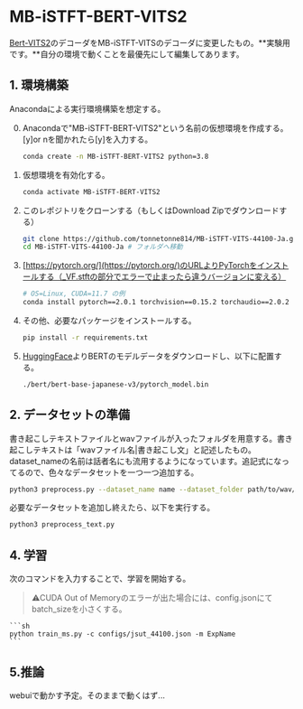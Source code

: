 # MB-iSTFT-BERT-VITS2
[Bert-VITS2](https://github.com/fishaudio/Bert-VITS2)のデコーダをMB-iSTFT-VITSのデコーダに変更したもの。**実験用です。**自分の環境で動くことを最優先にして編集してあります。

## 1. 環境構築

Anacondaによる実行環境構築を想定する。

0. Anacondaで"MB-iSTFT-BERT-VITS2"という名前の仮想環境を作成する。[y]or nを聞かれたら[y]を入力する。
    ```sh
    conda create -n MB-iSTFT-BERT-VITS2 python=3.8    
    ```
0. 仮想環境を有効化する。
    ```sh
    conda activate MB-iSTFT-BERT-VITS2 
    ```
0. このレポジトリをクローンする（もしくはDownload Zipでダウンロードする）

    ```sh
    git clone https://github.com/tonnetonne814/MB-iSTFT-VITS-44100-Ja.git
    cd MB-iSTFT-VITS-44100-Ja # フォルダへ移動
    ```

0. [https://pytorch.org/](https://pytorch.org/)のURLよりPyTorchをインストールする（_VF.stftの部分でエラーで止まったら違うバージョンに変える）
    
    ```sh
    # OS=Linux, CUDA=11.7 の例
    conda install pytorch==2.0.1 torchvision==0.15.2 torchaudio==2.0.2 pytorch-cuda=11.7 -c pytorch -c nvidia
    ```

0. その他、必要なパッケージをインストールする。
    ```sh
    pip install -r requirements.txt 
    ```

0. [HuggingFace](https://huggingface.co/cl-tohoku/bert-base-japanese-v3)よりBERTのモデルデータをダウンロードし、以下に配置する。
    ```sh
    ./bert/bert-base-japanese-v3/pytorch_model.bin
    ```


## 2. データセットの準備
書き起こしテキストファイルとwavファイルが入ったフォルダを用意する。書き起こしテキストは「wavファイル名|書き起こし文」と記述したもの。dataset_nameの名前は話者名にも流用するようになっています。追記式になってるので、色々なデータセットを一つ一つ追加する。

```sh
python3 preprocess.py --dataset_name name --dataset_folder path/to/wav/folder --dataset_language JP --text_path path/to/text.txt --split_symbol | 
```
必要なデータセットを追加し終えたら、以下を実行する。
```sh
python3 preprocess_text.py
```

## 4. 学習
次のコマンドを入力することで、学習を開始する。
> ⚠CUDA Out of Memoryのエラーが出た場合には、config.jsonにてbatch_sizeを小さくする。

    ```sh
    python train_ms.py -c configs/jsut_44100.json -m ExpName
    ```

## 5.推論
webuiで動かす予定。そのままで動くはず...